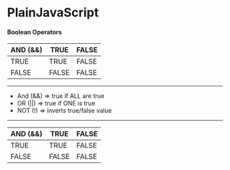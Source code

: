 # PlainJavaScript

#### Boolean Operators

| AND (&&) | TRUE | FALSE |
| --- | --- | --- |
|TRUE| TRUE | FALSE |
| FALSE | FALSE | FALSE |

***
- And (&&) => true if ALL are true
- OR (||) => true if ONE is true
- NOT (!) => inverts true/false value
***

| AND (&&) | TRUE | FALSE |
| --- | --- | --- |
|TRUE| TRUE | FALSE |
| FALSE | FALSE | FALSE |